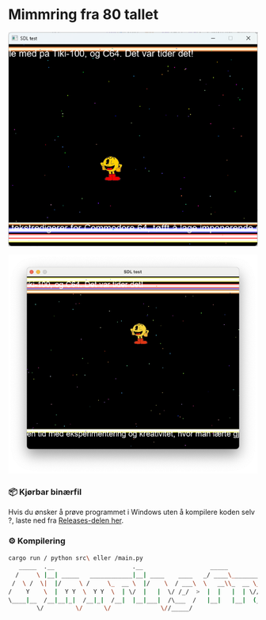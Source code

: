 # Mimmring fra 80 tallet
<p align="center">
  <img src="https://raw.githubusercontent.com/tbrautaset/Mimre/refs/heads/main/Screenshot%202025-05-05%20151613.png" alt="Win" width="580"/>
</p>
<p align="center">
  <img src="https://raw.githubusercontent.com/tbrautaset/Mimre/refs/heads/main/Screenshot%202025-05-05%20170623.png" alt="Mac" width="700"/>
</p>

### :package: Kjørbar binærfil
Hvis du ønsker å prøve programmet i Windows uten å kompilere koden selv ?, laste ned fra [Releases-delen her](https://github.com/tbrautaset/Mimre/releases/download/0.1a/mimmring_fra_80_tallet.zip).

### :gear: Kompilering
```bash
cargo run / python src\ eller /main.py
   _____  .__                      .__                   _____                  ______ _______      __         .__  .__          __   
  /     \ |__| _____   ____________|__| ____    ____   _/ ____\___________     /  __  \\   _  \   _/  |______  |  | |  |   _____/  |_ 
 /  \ /  \|  |/     \ /     \_  __ \  |/    \  / ___\  \   __\\_  __ \__  \    >      </  /_\  \  \   __\__  \ |  | |  | _/ __ \   __\
/    Y    \  |  Y Y  \  Y Y  \  | \/  |   |  \/ /_/  >  |  |   |  | \// __ \_ /   --   \  \_/   \  |  |  / __ \|  |_|  |_\  ___/|  |  
\____|__  /__|__|_|  /__|_|  /__|  |__|___|  /\___  /   |__|   |__|  (____  / \______  /\_____  /  |__| (____  /____/____/\___  >__|  
        \/         \/      \/              \//_____/                      \/         \/       \/             \/               \/      
